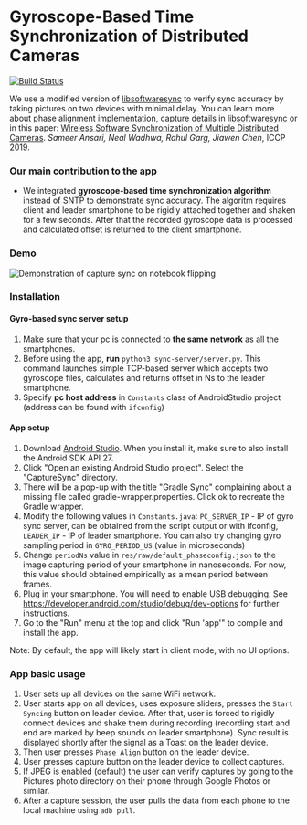 # Gyroscope-Based Time Synchronization of Distributed Cameras
[![Build Status](https://travis-ci.org/MobileRoboticsSkoltech/twist-n-sync.svg?branch=master)](https://travis-ci.org/MobileRoboticsSkoltech/softwaresync-imu)

We use a modified version of [libsoftwaresync](https://github.com/google-research/libsoftwaresync) to verify sync accuracy by taking pictures on two devices with minimal delay. You can learn more about phase alignment implementation, capture details in [libsoftwaresync](https://github.com/google-research/libsoftwaresync) or in this paper:
[Wireless Software Synchronization of Multiple Distributed Cameras](https://arxiv.org/abs/1812.09366).
_Sameer Ansari, Neal Wadhwa, Rahul Garg, Jiawen Chen_, ICCP 2019.

### Our main contribution to the app

- We integrated **gyroscope-based time synchronization algorithm** instead of SNTP to demonstrate sync accuracy. The algoritm requires client and leader smartphone to be rigidly attached together and shaken for a few seconds. After that the recorded gyroscope data is processed and calculated offset is returned to the client smartphone.

### Demo

![Demonstration of capture sync on notebook flipping](https://imgur.com/MoQsBdw.jpg)

### Installation

#### Gyro-based sync server setup

1.  Make sure that your pc is connected to **the same network** as all the smartphones.
2.  Before using the app, **run** ```python3 sync-server/server.py```. This command launches simple TCP-based server which accepts two gyroscope files, calculates and returns offset in Ns to the leader smartphone.
3.  Specify **pc host address** in ```Constants``` class of AndroidStudio project (address can be found with ```ifconfig```)

#### App setup

1.  Download [Android Studio](https://developer.android.com/studio). When you
    install it, make sure to also install the Android SDK API 27.
2.  Click "Open an existing Android Studio project". Select the "CaptureSync"
    directory.
3.  There will be a pop-up with the title "Gradle Sync" complaining about a
    missing file called gradle-wrapper.properties. Click ok to recreate the
    Gradle wrapper.
4.  Modify the following values in ```Constants.java```: ```PC_SERVER_IP``` - IP of gyro sync server, can be obtained from the script output or with ifconfig, ```LEADER_IP``` - IP of leader smartphone. You can also try changing gyro sampling period in ```GYRO_PERIOD_US``` (value in microseconds)
5.  Change ```periodNs``` value in ```res/raw/default_phaseconfig.json``` to the image capturing period of your smartphone in nanoseconds. For now, this value should obtained empirically as a mean period between frames.
6.  Plug in your smartphone. You will need to enable USB debugging. See
    https://developer.android.com/studio/debug/dev-options for further
    instructions.
7.  Go to the "Run" menu at the top and click "Run 'app'" to compile and install
    the app.

Note: By default, the app will likely start in client mode, with no UI options.


### App basic usage

1. User sets up all devices on the same WiFi network.
2. User starts app on all devices, uses exposure sliders, presses the ```Start Syncing``` button on leader device. After that, user is forced to rigidly connect devices and shake them during recording (recording start and end are marked by beep sounds on leader smartphone). Sync result is displayed shortly after the signal as a Toast on the leader device.
3. Then user presses ```Phase Align``` button on the leader device.
3. User presses capture button on the leader device to collect captures.
4. If JPEG is enabled (default) the user can verify captures by going to the Pictures photo directory on their phone through Google Photos or similar.
5. After a capture session, the user pulls the data from each phone to the local machine using ```adb pull```.


